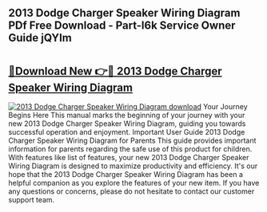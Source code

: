 ## 2013 Dodge Charger Speaker Wiring Diagram PDf Free Download - Part-l6k Service Owner Guide jQYIm

# <h2><a href="http://dfum5n.blite.top/?on=2013+Dodge+Charger+Speaker+Wiring+Diagram">🔗Download New 👉🔴 2013 Dodge Charger Speaker Wiring Diagram</a></h2>

[![2013 Dodge Charger Speaker Wiring Diagram download](https://i.imgur.com/lujVjoI.png)](http://dfum5n.blite.top/?on=2013+Dodge+Charger+Speaker+Wiring+Diagram)
Your Journey Begins Here This manual marks the beginning of your journey with your new 2013 Dodge Charger Speaker Wiring Diagram, guiding you towards successful operation and enjoyment. Important User Guide 2013 Dodge Charger Speaker Wiring Diagram for Parents This guide provides important information for parents regarding the safe use of this product for children. With features like list of features, your new 2013 Dodge Charger Speaker Wiring Diagram is designed to maximize productivity and efficiency. It's our hope that the 2013 Dodge Charger Speaker Wiring Diagram has been a helpful companion as you explore the features of your new item. If you have any questions or concerns, please do not hesitate to contact our customer support team.
